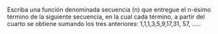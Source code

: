 Escriba una función denominada secuencia (n) que entregue el n-ésimo término de la siguiente secuencia, en la cual cada término, a partir del cuarto se obtiene sumando los tres anteriores: 1,1,1,3,5,9,17,31, 57, .....

